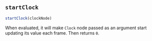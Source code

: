 
## `startClock`

```js
startClock(clockNode)
```

When evaluated, it will make `Clock` node passed as an argument start updating its value each frame. Then returns `0`.
